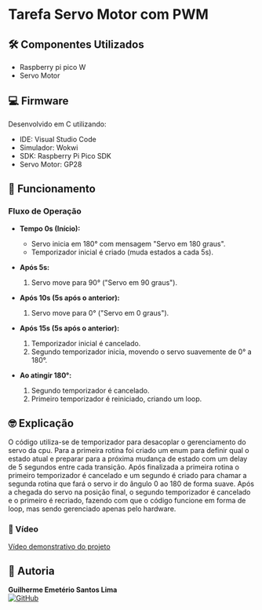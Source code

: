 # Tarefa Servo Motor com PWM

## 🛠️ Componentes Utilizados

- Raspberry pi pico W
- Servo Motor

## 💻 Firmware

Desenvolvido em C utilizando:

- IDE: Visual Studio Code
- Simulador: Wokwi
- SDK: Raspberry Pi Pico SDK
- Servo Motor: GP28

## 🎯 Funcionamento

### Fluxo de Operação

- **Tempo 0s (Início):**  
  - Servo inicia em 180° com mensagem "Servo em 180 graus".  
  - Temporizador inicial é criado (muda estados a cada 5s).  

- **Após 5s:**  
  1. Servo move para 90° ("Servo em 90 graus").  

- **Após 10s (5s após o anterior):**  
  1. Servo move para 0° ("Servo em 0 graus").  

- **Após 15s (5s após o anterior):**  
  1. Temporizador inicial é cancelado.  
  2. Segundo temporizador inicia, movendo o servo suavemente de 0° a 180°.  

- **Ao atingir 180°:**  
  1. Segundo temporizador é cancelado.  
  2. Primeiro temporizador é reiniciado, criando um loop.

## 🤓 Explicação

O código utiliza-se de temporizador para desacoplar o gerenciamento do servo da cpu. Para a primeira rotina foi criado um enum para definir qual o estado atual e preparar para a próxima mudança de estado com um delay de 5 segundos entre cada transição. Após finalizada a primeira rotina o primeiro temporizador é cancelado e um segundo é criado para chamar a segunda rotina que fará o servo ir do ângulo 0 ao 180 de forma suave. Após a chegada do servo na posição final, o segundo temporizador é cancelado e o primeiro é recriado, fazendo com que o código funcione em forma de loop, mas sendo gerenciado apenas pelo hardware.

### 🎥 Vídeo

[Vídeo demonstrativo do projeto](https://drive.google.com/file/d/1CdwJAgXApzQgmOPzIIlO-odINWTJ19pA/view?usp=sharing)

## 👥 Autoria

**Guilherme Emetério Santos Lima**  
[![GitHub](https://img.shields.io/badge/GitHub-Profile-blue?style=flat&logo=github)](https://github.com/DankAlighieri)